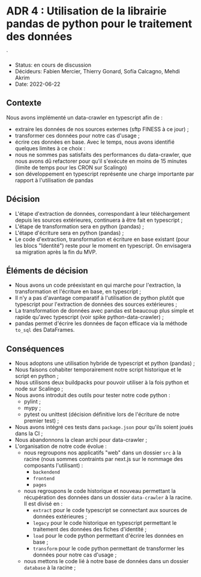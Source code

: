 # ADR 4 : Utilisation de la librairie pandas de python pour le traitement des données
`
* Status: en cours de discussion
* Décideurs: Fabien Mercier, Thierry Gonard, Sofía Calcagno, Mehdi Akrim
* Date: 2022-06-22

## Contexte

Nous avons implémenté un data-crawler en typescript afin de :
- extraire les données de nos sources externes (sftp FINESS à ce jour) ;
- transformer ces données pour notre cas d'usage ;
- écrire ces données en base.
Avec le temps, nous avons identifié quelques limites à ce choix :
- nous ne sommes pas satisfaits des performances du data-crawler, que nous avons dû refactorer pour qu'il s'exécute en moins de 15 minutes (limite de temps pour les CRON sur Scalingo) 
- son développement en typescript représente une charge importante par rapport à l'utilisation de pandas

## Décision

- L'étape d'extraction de données, correspondant à leur téléchargement depuis les sources extérieures, continuera à être fait en typescript ;
- L'étape de transformation sera en python (pandas) ;
- L'étape d'écriture sera en python (pandas) ;
- Le code d'extraction, transformation et écriture en base existant (pour les blocs "Identité") reste pour le moment en typescript. On envisagera sa migration après la fin du MVP.

## Éléments de décision

- Nous avons un code préexistant en qui marche pour l'extraction, la transformation et l'écriture en base, en typescript ; 
- Il n'y a pas d'avantage comparatif à l'utilisation de python plutôt que typescript pour l'extraction de données des sources extérieures ;
- La transformation de données avec pandas est beaucoup plus simple et rapide qu'avec typescript (voir spike python-data-crawler) ;
- pandas permet d'écrire les données de façon efficace via la méthode `to_sql` des DataFrames.

## Conséquences

- Nous adoptons une utilisation hybride de typescript et python (pandas) ;
- Nous faisons cohabiter temporairement notre script historique et le script en python ;
- Nous utilisons deux buildpacks pour pouvoir utiliser à la fois python et node sur Scalingo ;
- Nous avons introduit des outils pour tester notre code python :
  - pylint ;
  - mypy ;
  - pytest ou unittest (décision définitive lors de l'écriture de notre premier test) ;
- Nous avons intégré ces tests dans `package.json` pour qu'ils soient joués dans la CI ;
- Nous abandonnons la clean archi pour data-crawler ;
- L'organisation de notre code évolue : 
  - nous regroupons nos applicatifs "web" dans un dossier `src` à la racine (nous sommes contraints par next.js sur le nommage des composants l'utilisant) :
    - `backendend`
    - `frontend`
    - `pages`
  - nous regroupons le code historique et nouveau permettant la récupération des données dans un dossier `data-crawler` à la racine. Il est divisé en :
    - `extract` pour le code typescript se connectant aux sources de données extérieures ;
    - `legacy` pour le code historique en typescript permettant le traitement des données des fiches d'identité ;
    - `load` pour le code python permettant d'écrire les données en base ;
    - `transform` pour le code python permettant de transformer les données pour notre cas d'usage ;
  - nous mettons le code lié à notre base de données dans un dossier `database` à la racine ;
